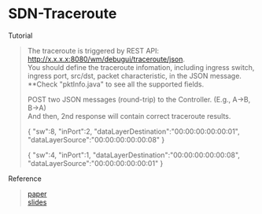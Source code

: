 SDN-Traceroute
==============

Tutorial  

>  The traceroute is triggered by REST API: http://x.x.x.x:8080/wm/debugui/traceroute/json.  
>  You should define the traceroute infomation, including ingress switch, ingress port, src/dst, packet characteristic, in the JSON message.  
>        **Check "pktInfo.java" to see all the supported fields.
>   
>  POST two JSON messages (round-trip) to the Controller. (E.g., A->B, B->A)  
>	 And then, 2nd response will contain correct traceroute results.
>	
>	{
>	  "sw":8, 
>	  "inPort":2,
>	  "dataLayerDestination":"00:00:00:00:00:01",
>	  "dataLayerSource":"00:00:00:00:00:08"
>	}  
>	    
>	{
>	  "sw":4, 
>	  "inPort":1,
>	  "dataLayerDestination":"00:00:00:00:00:08",
>	  "dataLayerSource":"00:00:00:00:00:01"
>	}

Reference   

>	[paper](http://colindixon.com/wp-content/uploads/2012/04/sdn-traceroute-hotsdn-2014-final.pdf)  
>	[slides](http://conferences.sigcomm.org/sigcomm/2014/doc/slides/209.pdf/)  

